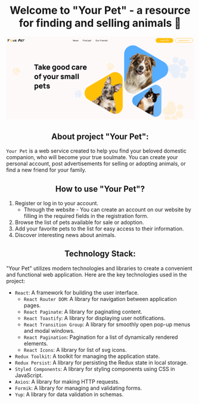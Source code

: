 # <div align=center>Welcome to "Your Pet" - a resource for finding and selling animals 🐾</div>

[![Your Pet](assets/heropage.png)](https://vyzhimov.github.io/project6-FunDevs)

## <div align=center>About project "Your Pet":</div>

`Your Pet` is a web service created to help you find your beloved domestic
companion, who will become your true soulmate. You can create your personal
account, post advertisements for selling or adopting animals, or find a new
friend for your family.

## <div align=center>How to use "Your Pet"?</div>

1. Register or log in to your account.
   - Through the website - You can create an account on our website by filling
     in the required fields in the registration form.
2. Browse the list of pets available for sale or adoption.
3. Add your favorite pets to the list for easy access to their information.
4. Discover interesting news about animals.

## <div align=center>Technology Stack:</div>

"Your Pet" utilizes modern technologies and libraries to create a convenient and
functional web application. Here are the key technologies used in the project:

- `React`: A framework for building the user interface.
  - `React Router DOM`: A library for navigation between application pages.
  - `React Paginate`: A library for paginating content.
  - `React Toastify`: A library for displaying user notifications.
  - `React Transition Group`: A library for smoothly open pop-up menus and modal
    windows.
  - `React Pagination`: Pagination for a list of dynamically rendered elements.
  - `React Icons`: A library for list of svg icons.
- `Redux Toolkit`: A toolkit for managing the application state.
- `Redux Persist`: A library for persisting the Redux state in local storage.
- `Styled Components`: A library for styling components using CSS in JavaScript.
- `Axios`: A library for making HTTP requests.
- `Formik`: A library for managing and validating forms.
- `Yup`: A library for data validation in schemas.
